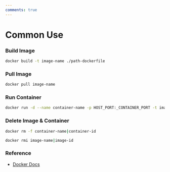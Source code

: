 ```yaml
---
comments: true
---
```


# Common Use

### Build Image

```bash
docker build -t image-name ./path-dockerfile
```

### Pull Image

```bash
docker pull image-name
```

### Run Container

```bash
docker run -d --name container-name -p HOST_PORT:_CONTAINER_PORT -t image-name
```

### Delete Image & Container

```bash title="Delete Container"
docker rm -f container-name|container-id
```

```bash title="Delete Image"
docker rmi image-name|image-id
```

### Reference

- [Docker Docs](https://docs.docker.com/reference/)
